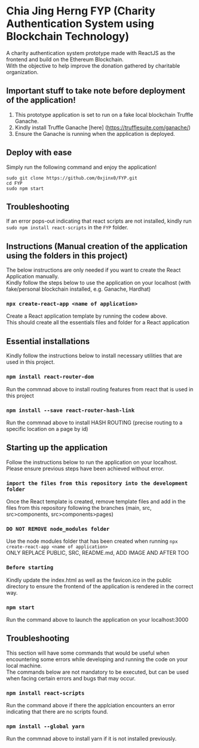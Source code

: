 # Chia Jing Herng FYP (Charity Authentication System using Blockchain Technology)

A charity authentication system prototype made with ReactJS as the frontend and build on the Ethereum Blockchain.\
With the objective to help improve the donation gathered by charitable organization. 

## Important stuff to take note before deployment of the application!
1. This prototype application is set to run on a fake local blockchain Truffle Ganache.
2. Kindly install Truffle Ganache [here] (https://trufflesuite.com/ganache/)
3. Ensure the Ganache is running when the application is deployed.

## Deploy with ease
Simply run the following command and enjoy the application! 

 ```
sudo git clone https://github.com/0xjinx0/FYP.git
cd FYP
sudo npm start
```

## Troubleshooting 
If an error pops-out indicating that react scripts are not installed, kindly run `sudo npm install react-scripts` in the `FYP` folder.

## Instructions (Manual creation of the application using the folders in this project)
The below instructions are only needed if you want to create the React Application manually.\
Kindly follow the steps below to use the application on your localhost (with fake/personal blockchain installed, e.g. Ganache, Hardhat)

### `npx create-react-app <name of application>`
Create a React application template by running the codew above.\
This should create all the essentials files and folder for a React application

## Essential installations
Kindly follow the instructions below to install necessary utilities that are used in this project.

### `npm install react-router-dom`
Run the commnad above to install routing features from react that is used in this project

### `npm install --save react-router-hash-link`
Run the commnad above to install HASH ROUTING (precise routing to a specific location on a page by id)

## Starting up the application
Follow the instructions below to run the application on your localhost.\
Please ensure previous steps have been achieved without error.

### `import the files from this repository into the development folder`
Once the React template is created, remove template files and add in the files from this repository following the branches (main, src, src>components, src>components>pages)

### `DO NOT REMOVE node_modules folder`
Use the node modules folder that has been created when running `npx create-react-app <name of application>`\
ONLY REPLACE PUBLIC, SRC, README.md, ADD IMAGE AND AFTER TOO

### `Before starting`
Kindly update the index.html as well as the favicon.ico in the public directory to ensure the frontend of the application is rendered in the correct way.

### `npm start`
Run the command above to launch the application on your localhost:3000

## Troubleshooting
This section will have some commands that would be useful when encountering some errors while developing and running the code on your local machine.\
The commands below are not mandatory to be executed, but can be used when facing certain errors and bugs that may occur.

### `npm install react-scripts`
Run the command above if there the applciation encounters an error indicating that there are no scripts found.

### `npm install --global yarn`
Run the commnad above to install yarn if it is not installed previously.

